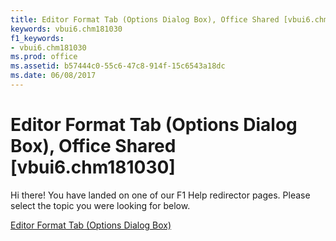 ```yaml
---
title: Editor Format Tab (Options Dialog Box), Office Shared [vbui6.chm181030]
keywords: vbui6.chm181030
f1_keywords:
- vbui6.chm181030
ms.prod: office
ms.assetid: b57444c0-55c6-47c8-914f-15c6543a18dc
ms.date: 06/08/2017
---
```



# Editor Format Tab (Options Dialog Box), Office Shared [vbui6.chm181030]

Hi there! You have landed on one of our F1 Help redirector pages. Please select the topic you were looking for below.

[Editor Format Tab (Options Dialog Box)](http://msdn.microsoft.com/library/eedb9565-02f2-25d6-7ce4-c80dbc7d4d13%28Office.15%29.aspx)

